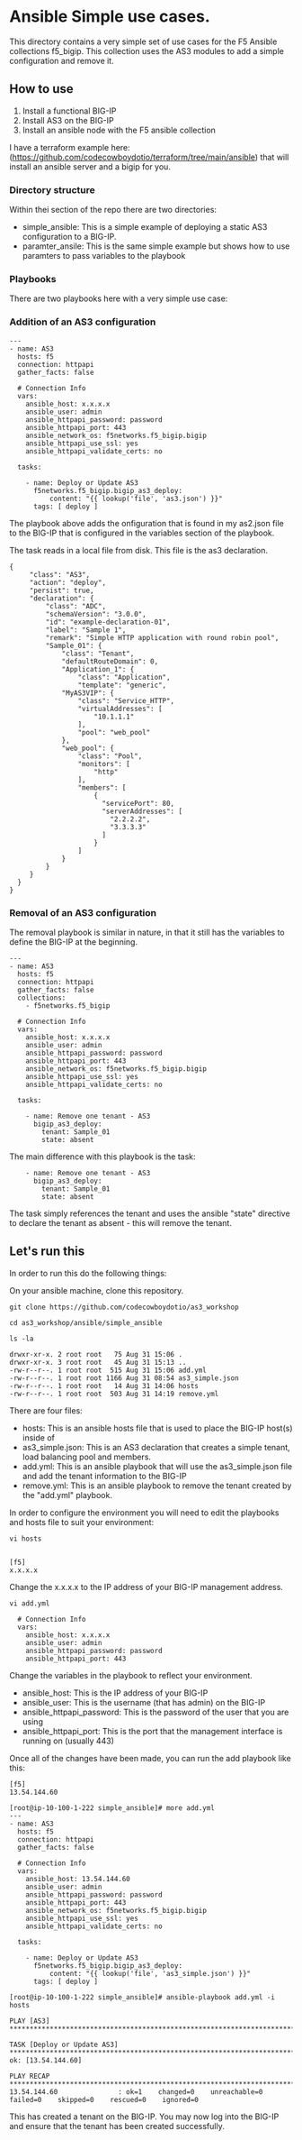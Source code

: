 # Ansible Simple use cases.

This directory contains a very simple set of use cases for the F5 Ansible collections f5_bigip.
This collection uses the AS3 modules to add a simple configuration and remove it.

## How to use
1. Install a functional BIG-IP
2. Install AS3 on the BIG-IP
3. Install an ansible node with the F5 ansible collection

I have a terraform example here: (https://github.com/codecowboydotio/terraform/tree/main/ansible) that will install an ansible server and a bigip for you.

### Directory structure
Within thei section of the repo there are two directories:

- simple_ansible: This is a simple example of deploying a static AS3 configuration to a BIG-IP.
- paramter_ansile: This is the same simple example but shows how to use paramters to pass variables to the playbook

### Playbooks
There are two playbooks here with a very simple use case:

### Addition of an AS3 configuration
```
---
- name: AS3
  hosts: f5
  connection: httpapi
  gather_facts: false

  # Connection Info
  vars:
    ansible_host: x.x.x.x
    ansible_user: admin
    ansible_httpapi_password: password
    ansible_httpapi_port: 443
    ansible_network_os: f5networks.f5_bigip.bigip
    ansible_httpapi_use_ssl: yes
    ansible_httpapi_validate_certs: no

  tasks:

    - name: Deploy or Update AS3
      f5networks.f5_bigip.bigip_as3_deploy:
          content: "{{ lookup('file', 'as3.json') }}"
      tags: [ deploy ]
```

The playbook above adds the onfiguration that is found in my as2.json file to the BIG-IP that is configured in the variables section of the playbook.

The task reads in a local file from disk. This file is the as3 declaration.

```
{
     "class": "AS3",
     "action": "deploy",
     "persist": true,
     "declaration": {
         "class": "ADC",
         "schemaVersion": "3.0.0",
         "id": "example-declaration-01",
         "label": "Sample 1",
         "remark": "Simple HTTP application with round robin pool",
         "Sample_01": {
             "class": "Tenant",
             "defaultRouteDomain": 0,
             "Application_1": {
                 "class": "Application",
                 "template": "generic",
             "MyAS3VIP": {
                 "class": "Service_HTTP",
                 "virtualAddresses": [
                     "10.1.1.1"
                 ],
                 "pool": "web_pool"
             },
             "web_pool": {
                 "class": "Pool",
                 "monitors": [
                     "http"
                 ],
                 "members": [
                     {
                       "servicePort": 80,
                       "serverAddresses": [
                         "2.2.2.2",
                         "3.3.3.3"
                       ]
                     }
                 ]
             }
         }
     }
  }
}
```




### Removal of an AS3 configuration
The removal playbook is similar in nature, in that it still has the variables to define the BIG-IP at the beginning.

```
---
- name: AS3
  hosts: f5
  connection: httpapi
  gather_facts: false
  collections:
    - f5networks.f5_bigip

  # Connection Info
  vars:
    ansible_host: x.x.x.x
    ansible_user: admin
    ansible_httpapi_password: password
    ansible_httpapi_port: 443
    ansible_network_os: f5networks.f5_bigip.bigip
    ansible_httpapi_use_ssl: yes
    ansible_httpapi_validate_certs: no

  tasks:

    - name: Remove one tenant - AS3
      bigip_as3_deploy:
        tenant: Sample_01
        state: absent
```

The main difference with this playbook is the task:

```
    - name: Remove one tenant - AS3
      bigip_as3_deploy:
        tenant: Sample_01
        state: absent
```

The task simply references the tenant and uses the ansible "state" directive to declare the tenant as absent - this will remove the tenant.

## Let's run this

In order to run this do the following things:

On your ansible machine, clone this repository.

```
git clone https://github.com/codecowboydotio/as3_workshop

cd as3_workshop/ansible/simple_ansible

ls -la

drwxr-xr-x. 2 root root   75 Aug 31 15:06 .
drwxr-xr-x. 3 root root   45 Aug 31 15:13 ..
-rw-r--r--. 1 root root  515 Aug 31 15:06 add.yml
-rw-r--r--. 1 root root 1166 Aug 31 08:54 as3_simple.json
-rw-r--r--. 1 root root   14 Aug 31 14:06 hosts
-rw-r--r--. 1 root root  503 Aug 31 14:19 remove.yml
```

There are four files:
- hosts: This is an ansible hosts file that is used to place the BIG-IP host(s) inside of
- as3_simple.json: This is an AS3 declaration that creates a simple tenant, load balancing pool and members.
- add.yml: This is an ansible playbook that will use the as3_simple.json file and add the tenant information to the BIG-IP
- remove.yml: This is an ansible playbook to remove the tenant created by the "add.yml" playbook.

In order to configure the environment you will need to edit the playbooks and hosts file to suit your environment:

```
vi hosts


[f5]
x.x.x.x
```

Change the x.x.x.x to the IP address of your BIG-IP management address.

```
vi add.yml

  # Connection Info
  vars:
    ansible_host: x.x.x.x
    ansible_user: admin
    ansible_httpapi_password: password
    ansible_httpapi_port: 443
```

Change the variables in the playbook to reflect your environment. 
- ansible_host: This is the IP address of your BIG-IP
- ansible_user: This is the username (that has admin) on the BIG-IP
- ansible_httpapi_password: This is the password of the user that you are using
- ansible_httpapi_port: This is the port that the management interface is running on (usually 443)

Once all of the changes have been made, you can run the add playbook like this:

```
[f5]
13.54.144.60

[root@ip-10-100-1-222 simple_ansible]# more add.yml
---
- name: AS3
  hosts: f5
  connection: httpapi
  gather_facts: false

  # Connection Info
  vars:
    ansible_host: 13.54.144.60
    ansible_user: admin
    ansible_httpapi_password: password
    ansible_httpapi_port: 443
    ansible_network_os: f5networks.f5_bigip.bigip
    ansible_httpapi_use_ssl: yes
    ansible_httpapi_validate_certs: no

  tasks:

    - name: Deploy or Update AS3
      f5networks.f5_bigip.bigip_as3_deploy:
          content: "{{ lookup('file', 'as3_simple.json') }}"
      tags: [ deploy ]

[root@ip-10-100-1-222 simple_ansible]# ansible-playbook add.yml -i hosts

PLAY [AS3] ************************************************************************************************************************

TASK [Deploy or Update AS3] *******************************************************************************************************
ok: [13.54.144.60]

PLAY RECAP ************************************************************************************************************************
13.54.144.60               : ok=1    changed=0    unreachable=0    failed=0    skipped=0    rescued=0    ignored=0

```

This has created a tenant on the BIG-IP.
You may now log into the BIG-IP and ensure that the tenant has been created successfully.


